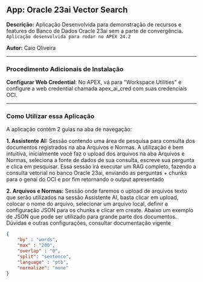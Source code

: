 ## **App: Oracle 23ai Vector Search**
**Descrição:** Aplicação Desenvolvida para demonstração de recursos e features do Banco de Dados Oracle 23ai sem a parte de convergência. `Aplicação desenvolvida para rodar no APEX 24.2`

**Autor:** Caio Oliveira  

---

### **Procedimento Adicionais de Instalação**

**Configurar Web Credential**: No APEX, vá para "Workspace Utilities" e configure a web credential chamada apex_ai_cred com suas credenciais OCI.

---

### **Como Utilizar essa Aplicação**

A aplicação contém 2 guias na aba de navegação:

**1. Assistente AI:** Sessão contendo uma área de pesquisa para consulta dos documentos registrados na aba Arquivos e Normas. A utilização é bem intuitiva, inicialmente você faz o upload dos arquivos na aba Arquivos e Normas, seleciona a fonte de dados de sua consulta, escreve sua pergunta e clica em pesquisar. Essa sessão irá executar um RAG completo, fazendo a consulta vetorial no banco Oracle 23ai, enviando as perguntas + chunks para o genai do OCI e por fim retornando o output apresentado

**2. Arquivos e Normas:** Sessão onde faremos o upload de arquivos texto que serão utilizados na sessão Assistente AI, basta clicar em upload, colocar o nome do arquivo, selecionar um arquivo local, definir a configuração JSON para os chunks e clicar em create. Abaixo um exemplo de JSON que pode ser utilizado para grande parte dos documentos. Dúvidas e outras configurações, consultar documentação vigente
```json
{
    "by" : "words",
    "max" : "200",
    "overlap" : "0",
    "split": "sentence",
    "language" : "ptb",
    "normalize": "none"
}
```
